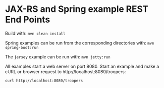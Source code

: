 JAX-RS and Spring example REST End Points
=========================================

Build with: `mvn clean install`

Spring examples can be run from the corresponding directories with: `mvn spring-boot:run`

The `jersey` example can be run with: `mvn jetty:run`

All examples start a web server on port 8080.  Start an example and make a cURL or browser request to http://localhost:8080/troopers:

``` bash
curl http://localhost:8080/troopers
```